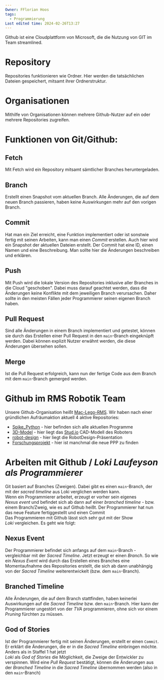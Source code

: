 ```yaml
---
Owner: FFlorian Hoos
tags:
  - Programmierung
Last edited time: 2024-02-26T13:27
---
```

Github ist eine Cloudplattform von Microsoft, die die Nutzung von GIT im Team streamlined.

# Repository

Repositories funktionieren wie Ordner. Hier werden die tatsächlichen Dateien gespeichert, mitsamt ihrer Ordnerstruktur.

# Organisationen

Mithilfe von Organisationen können mehrere Github-Nutzer auf ein oder mehrere Repositories zugreifen.

# Funktionen von Git/Github:

## Fetch

Mit Fetch wird ein Repository mitsamt sämtlicher Branches heruntergeladen.

## Branch

Erstellt einen Snapshot vom aktuellen Branch. Alle Änderungen, die auf dem neuen Branch passieren, haben keine Auswirkungen mehr auf den vorigen Branch.

## Commit

Hat man ein Ziel erreicht, eine Funktion implementiert oder ist sonstwie fertig mit seinen Arbeiten, kann man einen _Commit_ erstellen. Auch hier wird ein Snapshot der aktuellen Dateien erstellt. Der Commit hat eine ID, einen Namen und eine Beschreibung. Man sollte hier die Änderungen beschreiben und erklären.

## Push

Mit Push wird die lokale Version des Repositories inklusive aller Branches in die Cloud "geschoben". Dabei muss darauf geachtet werden, dass die Änderungen keine Konflikte mit dem jeweiligen Branch verursachen. Daher sollte in den meisten Fällen jeder Programmierer seinen eigenen Branch haben.

## Pull Request

Sind alle Änderungen in einem Branch implementiert und getestet, können sie durch das Erstellen einer Pull Request in den `main`-Branch eingeknüpft werden. Dabei können explizit Nutzer erwähnt werden, die diese Änderungen übersehen sollen.

## Merge

Ist die Pull Request erfolgreich, kann nun der fertige Code aus dem Branch mit dem `main`-Branch gemerged werden.

# Github im RMS Robotik Team

Unsere Github-Organisation heißt [Mac-Lego-RMS](https://github.com/Mac-Lego-RMS). Wir haben nach einer gründlichen Aufräumaktion aktuell 4 aktive Repositories:

- [Spike_Python](https://github.com/Mac-Lego-RMS/Spike_Python) - hier befinden sich alle aktuellen Programme
- [3D-Model](https://github.com/Mac-Lego-RMS/3D-Model) - hier liegt das [Stud.io](http://stud.io/) CAD-Modell des Roboters
- [robot-design](https://github.com/Mac-Lego-RMS/robot-design) - hier liegt die RobotDesign-Präsentation
- [Forschungsprojekt](https://github.com/Mac-Lego-RMS/Forschungsprojekt) - hier ist manchmal die neue PPP zu finden

# Arbeiten mit Github / _Loki Laufeyson als Programmierer_

Git basiert auf Branches (Zweigen). Dabei gibt es einen `main`-Branch, der mit der _sacred timeline_ aus Loki verglichen werden kann.  
Wenn ein Programmierer arbeitet, erzeugt er vorher sein eigenes  
_Nexus event_ und befindet sich ab dann auf einer _branched timeline_ - bzw. einem Branch/Zweig, wie es auf Github heißt. Der Programmierer hat nun das neue Feature fertiggestellt und einen Commit  
Das Programmieren mit Github lässt sich sehr gut mit der Show  
_Loki_ vergleichen. Es geht wie folgt:

## Nexus Event

Der Programmierer befindet sich anfangs auf dem `main`-Branch - vergleichbar mit der _Sacred Timeline_. Jetzt erzeugt er einen _Branch_. So wie ein _Nexus Event_ wird durch das Erstellen eines Branches eine Momentaufnahme des Repositories erstellt, die sich ab dann unabhängig von der _Sacred Timeline_ weiterentwickelt (bzw. dem `main`-Branch).

## Branched Timeline

Alle Änderungen, die auf dem Branch stattfinden, haben keinerlei Auswirkungen auf die _Sacred Timeline_ bzw. den `main`-Branch. Hier kann der Programmierer ungestört von der _TVA_ programmieren, ohne sich vor einem _Pruning_ fürchten zu müssen.

## God of Stories

Ist der Programmierer fertig mit seinen Änderungen, erstellt er einen `Commit`. Er erklärt die Änderungen, die er in die _Sacred Timeline_ einbringen möchte.  
Anders als in Staffel 1 hat jetzt  
_Loki_ als _God of Stories_ die Möglichkeit, die Zweige der Entwickler zu verspinnen. Wird eine _Pull Request_ bestätigt, können die Änderungen aus der _Branched Timeline_ in die _Sacred Timeline_ übernommen werden (also in den `main`-Branch)